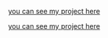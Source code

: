 [you can see my project here](https://6617dc2fce9472008a77cab2--creative-crostata-8d9a9e.netlify.app/)




[you can see my project here](https://creative-crostata-8d9a9e.netlify.app/)
